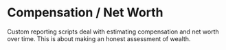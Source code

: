 # Compensation / Net Worth

Custom reporting scripts deal with estimating compensation and net worth over
time. This is about making an honest assessment of wealth.
